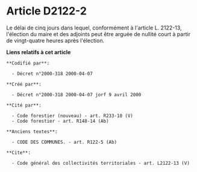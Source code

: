 # Article D2122-2

Le délai de cinq jours dans lequel, conformément à l'article L. 2122-13, l'élection du maire et des adjoints peut être arguée
de nullité court à partir de vingt-quatre heures après l'élection.

**Liens relatifs à cet article**

	**Codifié par**:

	  - Décret n°2000-318 2000-04-07

	**Créé par**:

	  - Décret n°2000-318 2000-04-07 jorf 9 avril 2000

	**Cité par**:

	  - Code forestier (nouveau) - art. R233-10 (V)
	  - Code forestier - art. R148-14 (Ab)

	**Anciens textes**:

	  - CODE DES COMMUNES. - art. R122-5 (Ab)

	**Cite**:

	  - Code général des collectivités territoriales - art. L2122-13 (V)
